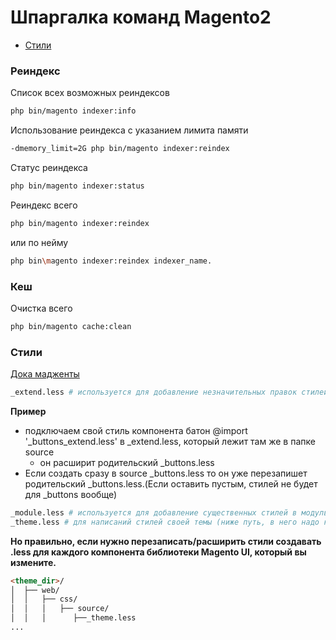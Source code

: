 # Шпаргалка команд Magento2
* [Стили](#Стили)

### Реиндекс
Список всех возможных реиндексов 
``` bash
php bin/magento indexer:info
```

Использование реиндекса с указанием лимита памяти
```bash
-dmemory_limit=2G php bin/magento indexer:reindex
```

Статус реиндекса
```bash
php bin/magento indexer:status
```

Реиндекс всего
``` bash
php bin/magento indexer:reindex
```

или по нейму
```bash
php bin\magento indexer:reindex indexer_name.
```
### Кеш
Очистка всего
```bash
php bin/magento cache:clean
```
### Стили
[Дока мадженты](http://devdocs.magento.com/guides/v2.0/frontend-dev-guide/css-guide/css_quick_guide_approach.html#simple_extend)
```bash
_extend.less # используется для добавление незначительных правок стилей темы.
```
**Пример**
 * подключаем свой стиль компонента батон @import '_buttons_extend.less' в _extend.less, который лежит там же в папке source
   - он расширит родительский _buttons.less
 * Если создать сразу в source _buttons.less то он уже перезапишет родительский _buttons.less.(Если оставить пустым, стилей не будет для _buttons вообще)
```bash 
_module.less # используется для добавление существенных стилей в модуль .
_theme.less # для написаний стилей своей темы (ниже путь, в него надо копировать все из родительского _theme.less, даже те которые не будут использоваться)- минус нужно вручную апдейтить этот файл, если обновляется родительский.
```

**Но правильно, если нужно перезаписать/расширить стили создавать .less для каждого компонента библиотеки Magento UI, который вы измените.**

```html
<theme_dir>/
│  ├── web/
│  │   ├── css/
│  │   │   ├── source/
│  │   │      ├──_theme.less
...
```
